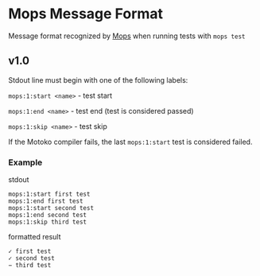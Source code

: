 # Mops Message Format
Message format recognized by [Mops](https://github.com/ZenVoich/mops) when running tests with `mops test`

## v1.0
Stdout line must begin with one of the following labels:

`mops:1:start <name>` - test start

`mops:1:end <name>` - test end (test is considered passed)

`mops:1:skip <name>` - test skip

If the Motoko compiler fails, the last `mops:1:start` test is considered failed.

### Example
stdout
```
mops:1:start first test
mops:1:end first test
mops:1:start second test
mops:1:end second test
mops:1:skip third test
```

formatted result
```
✓ first test
✓ second test
− third test
```
